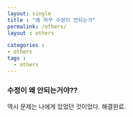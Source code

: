 ```yaml
---
layout: single
title : "왜 자꾸 수정이 안되는가"
permalink: /others/
layout : others

categories :
- others
tags :
  - others
---
```


### 수정이 왜 안되는거야??
역시 문제는 나에게 있었던 것이었다. 해결완료.
